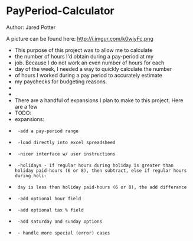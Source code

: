 # PayPeriod-Calculator

Author: Jared Potter

A picture can be found here: http://i.imgur.com/k0wiyFc.png

 * This purpose of this project was to allow me to calculate 
 * the number of hours I'd obtain during a pay-period at my 
 * job. Because I do not work an even number of hours for each
 * day of the week, I needed a way to quickly calculate the number
 * of hours I worked during a pay period to accurately estimate 
 * my paychecks for budgeting reasons. 
 * 
 * 
 * There are a handful of expansions I plan to make to this project. Here are a few
 *  TODO:
 *  expansions: 
 *      -add a pay-period range
 *      -load directly into excel spreadsheed
 *      -nicer interface w/ user instructions
 *      -holidays - if regular hours during holiday is greater than holiday paid-hours (6 or 8), then subtract, else if regular hours during holi-
 *      day is less than holiday paid-hours (6 or 8), the add differance
 *      -add optional hour field
 *      -add optional tax % field
 *      -add saturday and sunday options
 *      - handle more special (error) cases
